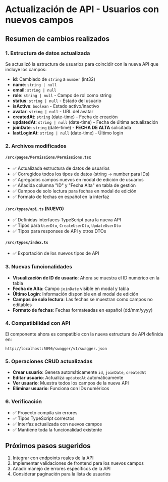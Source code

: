 # Actualización de API - Usuarios con nuevos campos

## Resumen de cambios realizados

### 1. Estructura de datos actualizada
Se actualizó la estructura de usuarios para coincidir con la nueva API que incluye los campos:

- **id**: Cambiado de `string` a `number` (int32)
- **name**: `string | null`
- **email**: `string | null`  
- **role**: `string | null` - Campo de rol como string
- **status**: `string | null` - Estado del usuario
- **isActive**: `boolean` - Estado activo/inactivo
- **avatar**: `string | null` - URL del avatar
- **createdAt**: `string` (date-time) - Fecha de creación
- **updatedAt**: `string | null` (date-time) - Fecha de última actualización
- **joinDate**: `string` (date-time) - **FECHA DE ALTA** solicitada
- **lastLoginAt**: `string | null` (date-time) - Último login

### 2. Archivos modificados

#### `/src/pages/Permissions/Permissions.tsx`
- ✅ Actualizada estructura de datos de usuarios
- ✅ Corregidos todos los tipos de datos (string -> number para IDs)
- ✅ Agregados campos nuevos en modal de edición de usuarios
- ✅ Añadida columna "ID" y "Fecha Alta" en tabla de gestión
- ✅ Campos de solo lectura para fechas en modal de edición
- ✅ Formato de fechas en español en la interfaz

#### `/src/types/api.ts` (NUEVO)
- ✅ Definidas interfaces TypeScript para la nueva API
- ✅ Tipos para `UserDto`, `CreateUserDto`, `UpdateUserDto`
- ✅ Tipos para responses de API y otros DTOs

#### `/src/types/index.ts`
- ✅ Exportación de los nuevos tipos de API

### 3. Nuevas funcionalidades
- **Visualización de ID de usuario**: Ahora se muestra el ID numérico en la tabla
- **Fecha de Alta**: Campo `joinDate` visible en modal y tabla
- **Último Login**: Información disponible en el modal de edición
- **Campos de solo lectura**: Las fechas se muestran como campos no editables
- **Formato de fechas**: Fechas formateadas en español (dd/mm/yyyy)

### 4. Compatibilidad con API
El componente ahora es compatible con la nueva estructura de API definida en:
```
http://localhost:5096/swagger/v1/swagger.json
```

### 5. Operaciones CRUD actualizadas
- **Crear usuario**: Genera automáticamente `id`, `joinDate`, `createdAt`
- **Editar usuario**: Actualiza `updatedAt` automáticamente
- **Ver usuario**: Muestra todos los campos de la nueva API
- **Eliminar usuario**: Funciona con IDs numéricos

### 6. Verificación
- ✅ Proyecto compila sin errores
- ✅ Tipos TypeScript correctos
- ✅ Interfaz actualizada con nuevos campos
- ✅ Mantiene toda la funcionalidad existente

## Próximos pasos sugeridos
1. Integrar con endpoints reales de la API
2. Implementar validaciones de frontend para los nuevos campos
3. Añadir manejo de errores específicos de la API
4. Considerar paginación para la lista de usuarios
